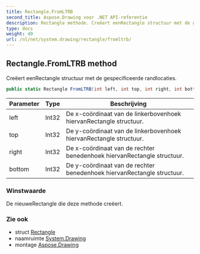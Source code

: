 ```yaml
---
title: Rectangle.FromLTRB
second_title: Aspose.Drawing voor .NET API-referentie
description: Rectangle methode. Creëert eenRectangle structuur met de gespecificeerde randlocaties.
type: docs
weight: 40
url: /nl/net/system.drawing/rectangle/fromltrb/
---
```

## Rectangle.FromLTRB method

Creëert eenRectangle structuur met de gespecificeerde randlocaties.

```csharp
public static Rectangle FromLTRB(int left, int top, int right, int bottom)
```

| Parameter | Type | Beschrijving |
| --- | --- | --- |
| left | Int32 | De x-coördinaat van de linkerbovenhoek hiervanRectangle structuur. |
| top | Int32 | De y-coördinaat van de linkerbovenhoek hiervanRectangle structuur. |
| right | Int32 | De x-coördinaat van de rechter benedenhoek hiervanRectangle structuur. |
| bottom | Int32 | De y-coördinaat van de rechter benedenhoek hiervanRectangle structuur. |

### Winstwaarde

De nieuweRectangle die deze methode creëert.

### Zie ook

* struct [Rectangle](../)
* naamruimte [System.Drawing](../../rectangle/)
* montage [Aspose.Drawing](../../../)


